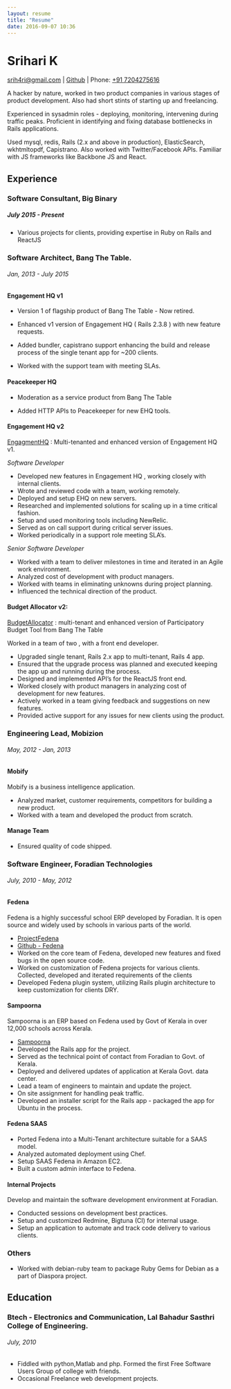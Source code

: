 ```yaml
---
layout: resume
title: "Resume"
date: 2016-09-07 10:36
---
```


# Srihari K

[srih4ri@gmail.com](mailto:srih4ri@gmail.com) | [Github](https://github.com/srih4ri) | Phone: [+91 7204275616](tel:+917204275616)

A hacker by nature, worked in two product companies in various stages of product development. Also had short stints of starting up and freelancing.

Experienced in sysadmin roles - deploying, monitoring, intervening during traffic peaks. Proficient in identifying and fixing database bottlenecks in Rails applications.



Used mysql, redis, Rails (2.x and above in production), ElasticSearch, wkhtmltopdf, Capistrano. Also worked with Twitter/Facebook APIs. Familiar with JS frameworks like Backbone JS and React.

## Experience
### Software Consultant, Big Binary

##### July 2015 - Present

* Various projects for clients, providing expertise in Ruby on Rails and ReactJS

### Software Architect, Bang The Table.

###### Jan, 2013 - July 2015

#### Engagement HQ v1

*   Version 1 of flagship product of Bang The Table - Now retired.

*   Enhanced v1 version of Engagement HQ ( Rails 2.3.8 ) with new feature requests.
*   Added bundler, capistrano support enhancing the build and release process of the single tenant app for ~200 clients.
*   Worked with the support team with meeting SLAs.

#### Peacekeeper HQ

*   Moderation as a service product from Bang The Table

*   Added HTTP APIs to Peacekeeper for new EHQ tools.

#### Engagement HQ v2

[EngagmentHQ](http://engagementhq.com/) : Multi-tenanted and enhanced version of Engagement HQ v1.

_Software Developer_

*   Developed new features in Engagement HQ , working closely with internal clients.
*   Wrote and reviewed code with a team, working remotely.
*   Deployed and setup EHQ on new servers.
*   Researched and implemented solutions for scaling up in a time critical fashion.
*   Setup and used monitoring tools including NewRelic.
*   Served as on call support during critical server issues.
*   Worked periodically in a support role meeting SLA’s.

_Senior Software Developer_

*   Worked with a team to deliver milestones in time and iterated in an Agile work environment.
*   Analyzed cost of development with product managers.
*   Worked with teams in eliminating unknowns during project planning.
*   Influenced the technical direction of the product.

#### Budget Allocator v2:

[BudgetAllocator](http://budgetallocator.com/) : multi-tenant and enhanced version of Participatory Budget Tool from Bang The Table

Worked in a team of two , with a front end developer.

*   Upgraded single tenant, Rails 2.x app to multi-tenant, Rails 4 app.
*   Ensured that the upgrade process was planned and executed keeping the app up and running during the process.
*   Designed and implemented API’s for the ReactJS front end.
*   Worked closely with product managers in analyzing cost of development for new features.
*   Actively worked in a team giving feedback and suggestions on new features.
*   Provided active support for any issues for new clients using the product.

### Engineering Lead, Mobizion

###### May, 2012 - Jan, 2013

#### Mobify

Mobify is a business intelligence application.

*   Analyzed market, customer requirements, competitors for building a new product.
*   Worked with a team and developed the product from scratch.

#### Manage Team

*   Ensured quality of code shipped.

### Software Engineer, Foradian Technologies

###### July, 2010 - May, 2012

#### Fedena

Fedena is a highly successful school ERP developed by Foradian. It is open source and widely used by schools in various parts of the world.

*   [ProjectFedena](http://projectFedena.org)
*   [Github - Fedena](https://github.com/projectFedena/Fedena)
*   Worked on the core team of Fedena, developed new features and fixed bugs in the open source code.
*   Worked on customization of Fedena projects for various clients. Collected, developed and iterated requirements of the clients
*   Developed Fedena plugin system, utilizing Rails plugin architecture to keep customization for clients DRY.

#### Sampoorna

Sampoorna is an ERP based on Fedena used by Govt of Kerala in over 12,000 schools across Kerala.

*   [Sampoorna](http://projectFedena.org/pages/sampoorna)
*   Developed the Rails app for the project.
*   Served as the technical point of contact from Foradian to Govt. of Kerala.
*   Deployed and delivered updates of application at Kerala Govt. data center.
*   Lead a team of engineers to maintain and update the project.
*   On site assignment for handling peak traffic.
*   Developed an installer script for the Rails app - packaged the app for Ubuntu in the process.

#### Fedena SAAS

*   Ported Fedena into a Multi-Tenant architecture suitable for a SAAS model.
*   Analyzed automated deployment using Chef.
*   Setup SAAS Fedena in Amazon EC2.
*   Built a custom admin interface to Fedena.

#### Internal Projects

Develop and maintain the software development environment at Foradian.

*   Conducted sessions on development best practices.
*   Setup and customized Redmine, Bigtuna (CI) for internal usage.
*   Setup an application to automate and track code delivery to various clients.

### Others

*   Worked with debian-ruby team to package Ruby Gems for Debian as a part of Diaspora project.

## Education

### Btech - Electronics and Communication, Lal Bahadur Sasthri College of Engineering.

###### July, 2010

*   Fiddled with python,Matlab and php. Formed the first Free Software Users Group of college with friends.
*   Occasional Freelance web development projects.
